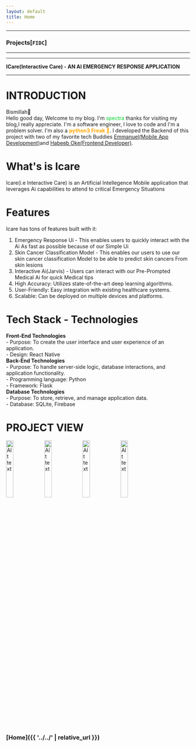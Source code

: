 ```yaml
---
layout: default
title: Home
---
```


* * *
### Projects[`FIDC`]
* * *

* * *
**ICare(Interactive Care) - AN AI EMERGENCY RESPONSE APPLICATION**
* * *

# INTRODUCTION
Bismillah🤲<br/>
Hello good day, Welcome to my blog. I'm <st style="color: rgb(0, 210, 45);">spectra</st> thanks for visiting my blog,I really appreciate. I'm a software engineer, I love to code and I'm a problem solver. I'm also a <b style="color: rgb(255, 166, 0);">python3 Freak 🤠</b>. I developed the Backend of this project with two of my favorite tech Buddies <a href="https://github.com/chocolaid">Emmanuel(Mobile App Development)</a>and <a href="https://www.linkedin.com/in/habeeb-oke-8569a7248">Habeeb Oke(Frontend Developer)</a>.<br/>
# What's is Icare
Icare(i.e Interactive Care) is an Artificial Intellegence Mobile application that leverages Ai capabilities to attend to critical Emergency Situations 
# Features
Icare has tons of features built with it:
1. Emergency Response Ui - This enables users to quickly interact with the Ai As fast as possible because of our Simple Ui
2. Skin Cancer Classification Model - This enables our users to use our skin cancer classification Model to be able to predict skin cancers From skin lesions
3. Interactive Ai(Jarvis) - Users can interact with our Pre-Prompted Medical Ai for quick Medical tips 
4. High Accuracy: Utilizes state-of-the-art deep learning algorithms.<br/>
5. User-Friendly: Easy integration with existing healthcare systems.<br/>
6. Scalable: Can be deployed on multiple devices and platforms.<br/>

# Tech Stack - Technologies
**Front-End Technologies**<br/>
    - Purpose: To create the user interface and user experience of an application.<br/>
    - Design: React Native<br/>
**Back-End Technologies**<br/>
    - Purpose: To handle server-side logic, database interactions, and application functionality.<br/>
    - Programming language: Python <br/>
    - Framework: Flask<br/>
**Database Technologies**<br/>
    - Purpose: To store, retrieve, and manage application data.<br/>
    - Database: SQLite, Firebase<br/>

# PROJECT VIEW
<img src="{{ '../../assets/images/icare_home.jpg' | relative_url }}" alt="Alt text" width="20%" height="auto">
<img src="{{ '../../assets/images/Icare_Inbox.jpg' | relative_url }}" alt="Alt text" width="20%" height="auto">
<img src="{{ '../../assets/images/Icare_news.jpg' | relative_url }}" alt="Alt text" width="20%" height="auto">
<img src="{{ '../../assets/images/Icare_directions.jpg' | relative_url }}" alt="Alt text" width="20%" height="auto">

### **[Home]({{ '../../' | relative_url }})**